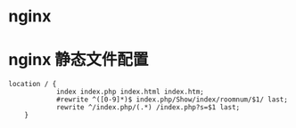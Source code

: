 # nginx

# nginx 静态文件配置
    location / {
                index index.php index.html index.htm;
                #rewrite ^([0-9]*)$ index.php/Show/index/roomnum/$1/ last;
                rewrite ^/index.php/(.*) /index.php?s=$1 last;
        }
